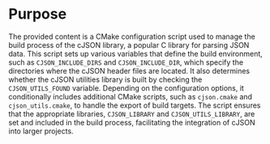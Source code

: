 # Purpose
The provided content is a CMake configuration script used to manage the build process of the cJSON library, a popular C library for parsing JSON data. This script sets up various variables that define the build environment, such as `CJSON_INCLUDE_DIRS` and `CJSON_INCLUDE_DIR`, which specify the directories where the cJSON header files are located. It also determines whether the cJSON utilities library is built by checking the `CJSON_UTILS_FOUND` variable. Depending on the configuration options, it conditionally includes additional CMake scripts, such as `cjson.cmake` and `cjson_utils.cmake`, to handle the export of build targets. The script ensures that the appropriate libraries, `CJSON_LIBRARY` and `CJSON_UTILS_LIBRARY`, are set and included in the build process, facilitating the integration of cJSON into larger projects.
